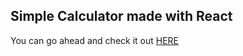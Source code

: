 ## Simple Calculator made with React

You can go ahead and check it out [HERE](https://hristo2612.github.io/React-Pocket-Calculator)
